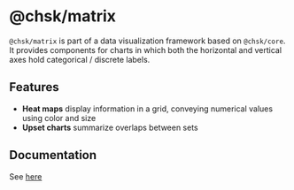 # @chsk/matrix

`@chsk/matrix` is part of a data visualization framework based on `@chsk/core`.
It provides components for charts in which both the horizontal and vertical
axes hold categorical / discrete labels.

## Features

-   **Heat maps** display information in a grid, conveying numerical values
    using color and size
-   **Upset charts** summarize overlaps between sets

## Documentation

See [here](https://tkonopka.github.io/chsk/?path=/docs/addons-matrix-overview--page)

